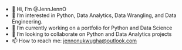 - 👋 Hi, I’m @JennJennO
- 👀 I’m interested in Python, Data Analytics, Data Wrangling, and Data Engineering. 
- 🌱 I’m currently working on a portfolio for Python and Data Science
- 💞️ I’m looking to collaborate on Python and Data Analytics projects
- 📫 How to reach me: jennonukwugha@outlook.com

<!---
JennJennO/JennJennO is a ✨ special ✨ repository because its `README.md` (this file) appears on your GitHub profile.
You can click the Preview link to take a look at your changes.
--->
